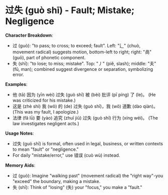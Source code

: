 # **过失 (guò shī) - Fault; Mistake; Negligence**

**Character Breakdown**:  
- 过 (guò): "to pass; to cross; to exceed; fault". Left: "辶" (chuò, movement radical) suggests motion, bottom-left to right; right: "咼" (guō), part of phonetic component.  
- 失 (shī): "to lose; to miss; mistake". Top: "丿" (piě, slash); middle: "夫" (fū, man); combined suggest divergence or separation, symbolizing error.

**Examples**:  
- 他 (tā) 因为 (yīn wèi) 过失 (guò shī) 被 (bèi) 批评 (pī píng) 了 (le)。 (He was criticized for his mistake.)  
- 这是 (zhè shì) 我 (wǒ) 的 (de) 过失 (guò shī)，我 (wǒ) 道歉 (dào qiàn)。 (This was my fault, I apologize.)  
- 法律 (fǎ lǜ) 要 (yào) 追究 (zhuī jiū) 过失 (guò shī) 行为 (xíng wéi)。 (The law investigates negligent acts.)

**Usage Notes**:  
- 过失 (guò shī) is formal, often used in legal, business, or written contexts to mean "fault" or "negligence."  
- For daily "mistake/error," use 错误 (cuò wù) instead.

**Memory Aids**:  
- 过 (guò): Imagine "walking past" (movement radical) the "right way"-you "exceed" the boundary, making a mistake.  
- 失 (shī): Think of "losing" (失) your "focus," you make a "fault."